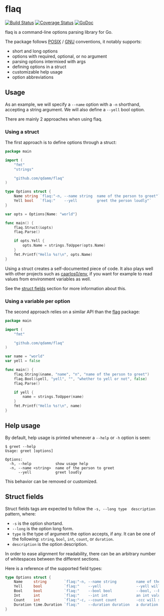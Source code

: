 # flaq

[![Build Status](https://travis-ci.org/qdamm/flaq.svg?branch=master)](https://travis-ci.org/qdamm/flaq)
[![Coverage Status](https://coveralls.io/repos/github/qdamm/flaq/badge.svg?branch=master)](https://coveralls.io/github/qdamm/flaq?branch=master)
[![GoDoc](https://godoc.org/github.com/qdamm/flaq?status.svg)](https://godoc.org/github.com/qdamm/flaq)

flaq is a command-line options parsing library for Go.

The package follows [POSIX][1] / [GNU][2] conventions, it notably supports:

- short and long options
- options with required, optional, or no argument
- parsing options intermixed with args
- defining options in a struct
- customizable help usage
- option abbreviations

[1]: http://pubs.opengroup.org/onlinepubs/9699919799/basedefs/V1_chap12.html
[2]: https://www.gnu.org/software/libc/manual/html_node/Argument-Syntax.html

## Usage

As an example, we will specify a `--name` option with a `-n` shorthand, accepting a string argument.
We will also define a `--yell` bool option.

There are mainly 2 approaches when using flaq.

### Using a struct

The first approach is to define options through a struct:

```go
package main

import (
	"fmt"
	"strings"

	"github.com/qdamm/flaq"
)

type Options struct {
	Name string `flaq:"-n, --name string  name of the person to greet"`
	Yell bool   `flaq:"    --yell         greet the person loudly"`
}

var opts = Options{Name: "world"}

func main() {
	flaq.Struct(&opts)
	flaq.Parse()

	if opts.Yell {
		opts.Name = strings.ToUpper(opts.Name)
	}
	fmt.Printf("Hello %s!\n", opts.Name)
}
```

Using a struct creates a self-documented piece of code. It also plays well with other projects
such as [caarlos0/env](https://github.com/caarlos0/env), if you want for example to read values
from environment variables as well.

See the [struct fields](#struct-fields) section for more information about this.

### Using a variable per option

The second approach relies on a similar API than the [flag](https://godoc.org/flag) package:

```go
package main

import (
	"fmt"

	"github.com/qdamm/flaq"
)

var name = "world"
var yell = false

func main() {
	flaq.String(&name, "name", "n", "name of the person to greet")
	flaq.Bool(&yell, "yell", "", "whether to yell or not", false)
	flaq.Parse()

	if yell {
		name = strings.ToUpper(name)
	}
	fmt.Printf("Hello %s!\n", name)
}
```

## Help usage

By default, help usage is printed whenever a `--help` or `-h` option is seen:

```Shell
$ greet --help
Usage: greet [options]

Options:
  -h, --help           show usage help
  -n, --name <string>  name of the person to greet
      --yell           greet loudly
```

This behavior can be removed or customized.

## Struct fields

Struct fields tags are expected to follow the `-s, --long type  description` pattern, where:

- `-s` is the option shortand.
- `--long` is the option long form.
- `type` is the type of argument the option accepts, if any.
    It can be one of the following: `string`, `bool`, `int`, `count`, or `duration`.
- `description` is the option description.

In order to ease alignment for readability, there can be an arbitrary number of whitespaces
between the different sections.

Here is a reference of the supported field types:

```go
type Options struct {
	Name     string        `flaq:"-n, --name string         name of the person to greet"`
	Yell     bool          `flaq:"    --yell                --yell will set the value to true"`
	Bool     bool          `flaq:"    --bool bool           --bool, --bool=true or --bool=false"`
	Int      int           `flaq:"    --int int             an int value"`
	Count    int           `flaq:"-c, --count count         -ccc will set this count value to 3"`
	Duration time.Duration `flaq:"    --duration duration   a duration eg. --duration=5min"`
}
```
